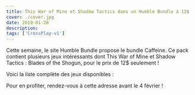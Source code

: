 ```yaml
---
title: This War of Mine et Shadow Tactics dans un Humble Bundle à 12$ !
cover: ./cover.jpg
date: 2019-01-28
description:
tags: ['CrossPlay-v1']
---
```


Cette semaine, le site Humble Bundle propose le bundle Caffeine. Ce pack contient plusieurs jeux intéressants dont This War of Mine et Shadow Tactics : Blades of the Shogun, pour le prix de 12$ seulement !

Voici la liste complète des jeux disponibles :

Pour en profiter, rendez-vous à cette adresse avant le 4 février !
